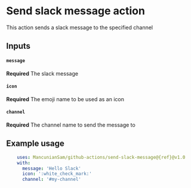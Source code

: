 # Send slack message action
This action sends a slack message to the specified channel

## Inputs

#### `message`  
**Required** The slack message
#### `icon`  
**Required** The emoji name to be used as an icon
#### `channel`  
**Required** The channel name to send the message to

## Example usage
```yaml
    uses: MancunianSam/github-actions/send-slack-message@{ref}@v1.0
    with:
      message: 'Hello Slack'
      icon: ':white_check_mark:'
      channel: '#my-channel'
```
